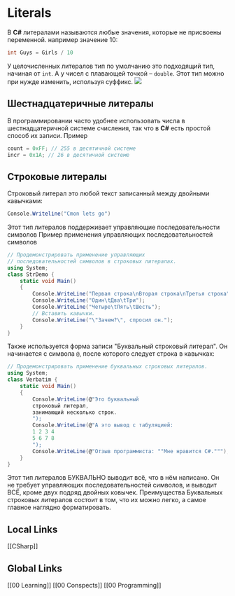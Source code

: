# Literals

В __C#__ литералами называются любые значения, которые не присвоены переменной. например значение 10:
```csharp
int Guys = Girls / 10 
```
У целочисленных литералов тип по умолчанию это подходящий тип, начиная от `int`. А у чисел с плавающей точкой – `double`.
Этот тип можно при нужде изменить, используя суффикс. 
![](https://forum.itvdn.com/uploads/default/original/1X/694818a6593b4d22697c0374d9a866c2591e852d.jpeg)
## Шестнадцатеричные литералы 
В программировании часто удобнее использовать числа в шестнадцатеричной системе счисления, так что в __C#__ есть простой способ их записи.
Пример
```csharp
count = 0xFF; // 255 в десятичной системе
incr = 0x1A; // 26 в десятичной системе
```
## Строковые литералы 
Строковый литерал это любой текст записанный между двойными кавычками:
```csharp
Console.Writeline("Cmon lets go")
```
Этот тип литералов поддерживает управляющие последовательности символов
Пример применения управляющих последовательностей символов
```csharp 
// Продемонстрировать применение управляющих
// последовательностей символов в строковых литералах.
using System;
class StrDemo {
	static void Main() 
	{
		Console.WriteLine("Первая строка\nВторая строка\nТретья строка");
		Console.WriteLine("Один\tДва\tТри");
		Console.WriteLine("Четыре\tПять\tШесть");
		// Вставить кавычки.
		Console.WriteLine("\"3ачем?\", спросил он.");
	}
}
```
Также используется форма записи "Буквальный строковый литерал". Он начинается с символа `@`, после которого следует строка в кавычках:
```csharp 
// Продемонстрировать применение буквальных строковых литералов.
using System;
class Verbatim {
	static void Main() 
	{
		Console.WriteLine(@"Это буквальный
		строковый литерал,
		занимающий несколько строк.
		");
		Console.WriteLine(@"А это вывод с табуляцией:
		1 2 3 4
		5 6 7 8
		");
		Console.WriteLine(@"Отзыв программиста: ""Мне нравится С#.""");
	}
}
```
Этот тип литералов БУКВАЛЬНО выводит всё, что в нём написано. Он не требует управляющих последовательностей символов, и выводит ВСЁ, кроме двух подряд двойных ковычек.
Преимущества Буквальных строковых литералов состоит в том, что их можно легко, а самое главное наглядно форматировать.


## Local Links 
[[CSharp]]
## Global Links
[[00 Learning]]
[[00 Conspects]]
[[00 Programming]]